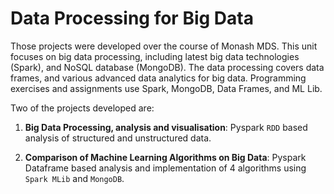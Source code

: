 # Data Processing for Big Data

Those projects were developed over the course of Monash MDS. This unit focuses on big data processing, including latest big data technologies (Spark), and NoSQL database (MongoDB). The data processing covers data frames, and various advanced data analytics for big data. Programming exercises and assignments use Spark, MongoDB, Data Frames, and ML Lib.

Two of the projects developed are:

1. **Big Data Processing, analysis and visualisation**: Pyspark `RDD` based analysis of structured and unstructured data.

2. **Comparison of Machine Learning Algorithms on Big Data**: Pyspark Dataframe based analysis and implementation of 4 algorithms using `Spark MLib` and `MongoDB`.
